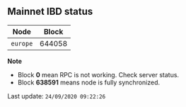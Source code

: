 ## **Mainnet** IBD status


Node | Block
--- | ---
`europe` | 644058


**Note**
* Block **0** mean RPC is not working. Check server status.
* Block **638591** means node is fully synchronized.


Last update: `24/09/2020 09:22:26`
